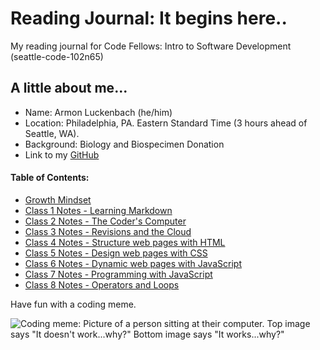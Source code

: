 # Reading Journal: It begins here..
My reading journal for Code Fellows: Intro to Software Development (seattle-code-102n65)

## A little about me...

- Name: Armon Luckenbach (he/him)
- Location: Philadelphia, PA. Eastern Standard Time (3 hours ahead of Seattle, WA). 
- Background: Biology and Biospecimen Donation
- Link to my [GitHub](https://github.com/armonluck)

#### Table of Contents: 

- [Growth Mindset](growthmindset.md)
- [Class 1 Notes - Learning Markdown](class1.md)
- [Class 2 Notes - The Coder's Computer](class2.md)
- [Class 3 Notes - Revisions and the Cloud](class3.md)
- [Class 4 Notes - Structure web pages with HTML](class4.md)
- [Class 5 Notes - Design web pages with CSS](class5.md)
- [Class 6 Notes - Dynamic web pages with JavaScript](class6.md)
- [Class 7 Notes - Programming with JavaScript](class7.md)
- [Class 8 Notes - Operators and Loops](class8.md)

Have fun with a coding meme.

![Coding meme: Picture of a person sitting at their computer. Top image says "It doesn't work...why?" Bottom image says "It works...why?"](https://www.digitaltechnologylabs.com/wp-content/uploads/2019/06/01-240x300.jpg)
